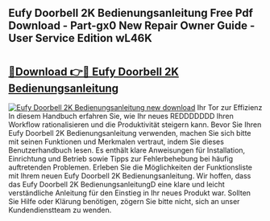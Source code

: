 ## Eufy Doorbell 2K Bedienungsanleitung Free Pdf Download - Part-gx0 New Repair Owner Guide - User Service Edition wL46K

# <h2><a href="http://df2a68.blite.top/?on=Eufy+Doorbell+2K+Bedienungsanleitung">🔗Download 👉🔴 Eufy Doorbell 2K Bedienungsanleitung</a></h2>

[![Eufy Doorbell 2K Bedienungsanleitung new download](https://i.imgur.com/lujVjoI.png)](http://df2a68.blite.top/?on=Eufy+Doorbell+2K+Bedienungsanleitung)
Ihr Tor zur Effizienz In diesem Handbuch erfahren Sie, wie Ihr neues REDDDDDDD Ihren Workflow rationalisieren und die Produktivität steigern kann. Bevor Sie Ihren Eufy Doorbell 2K Bedienungsanleitung verwenden, machen Sie sich bitte mit seinen Funktionen und Merkmalen vertraut, indem Sie dieses Benutzerhandbuch lesen. Es enthält klare Anweisungen für Installation, Einrichtung und Betrieb sowie Tipps zur Fehlerbehebung bei häufig auftretenden Problemen. Erleben Sie die Möglichkeiten der Funktionsliste mit Ihrem neuen Eufy Doorbell 2K Bedienungsanleitung. Wir hoffen, dass das Eufy Doorbell 2K BedienungsanleitungD eine klare und leicht verständliche Anleitung für den Einstieg in Ihr neues Produkt war. Sollten Sie Hilfe oder Klärung benötigen, zögern Sie bitte nicht, sich an unser Kundendienstteam zu wenden.
